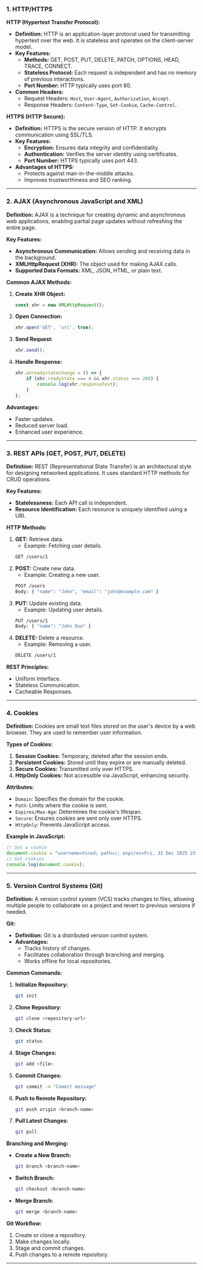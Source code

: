 

### **1. HTTP/HTTPS**
**HTTP (Hypertext Transfer Protocol):**
- **Definition:** HTTP is an application-layer protocol used for transmitting hypertext over the web. It is stateless and operates on the client-server model.
- **Key Features:**
  - **Methods:** GET, POST, PUT, DELETE, PATCH, OPTIONS, HEAD, TRACE, CONNECT.
  - **Stateless Protocol:** Each request is independent and has no memory of previous interactions.
  - **Port Number:** HTTP typically uses port 80.
- **Common Headers:** 
  - Request Headers: `Host`, `User-Agent`, `Authorization`, `Accept`.
  - Response Headers: `Content-Type`, `Set-Cookie`, `Cache-Control`.

**HTTPS (HTTP Secure):**
- **Definition:** HTTPS is the secure version of HTTP. It encrypts communication using SSL/TLS.
- **Key Features:**
  - **Encryption:** Ensures data integrity and confidentiality.
  - **Authentication:** Verifies the server identity using certificates.
  - **Port Number:** HTTPS typically uses port 443.
- **Advantages of HTTPS:**
  - Protects against man-in-the-middle attacks.
  - Improves trustworthiness and SEO ranking.

---

### **2. AJAX (Asynchronous JavaScript and XML)**
**Definition:** AJAX is a technique for creating dynamic and asynchronous web applications, enabling partial page updates without refreshing the entire page.

**Key Features:**
- **Asynchronous Communication:** Allows sending and receiving data in the background.
- **XMLHttpRequest (XHR):** The object used for making AJAX calls.
- **Supported Data Formats:** XML, JSON, HTML, or plain text.

**Common AJAX Methods:**
1. **Create XHR Object:**
   ```javascript
   const xhr = new XMLHttpRequest();
   ```
2. **Open Connection:**
   ```javascript
   xhr.open('GET', 'url', true);
   ```
3. **Send Request:**
   ```javascript
   xhr.send();
   ```
4. **Handle Response:**
   ```javascript
   xhr.onreadystatechange = () => {
       if (xhr.readyState === 4 && xhr.status === 200) {
           console.log(xhr.responseText);
       }
   };
   ```

**Advantages:**
- Faster updates.
- Reduced server load.
- Enhanced user experience.

---

### **3. REST APIs (GET, POST, PUT, DELETE)**
**Definition:** REST (Representational State Transfer) is an architectural style for designing networked applications. It uses standard HTTP methods for CRUD operations.

**Key Features:**
- **Statelessness:** Each API call is independent.
- **Resource Identification:** Each resource is uniquely identified using a URI.

**HTTP Methods:**
1. **GET:** Retrieve data.
   - Example: Fetching user details.
   ```bash
   GET /users/1
   ```
2. **POST:** Create new data.
   - Example: Creating a new user.
   ```bash
   POST /users
   Body: { "name": "John", "email": "john@example.com" }
   ```
3. **PUT:** Update existing data.
   - Example: Updating user details.
   ```bash
   PUT /users/1
   Body: { "name": "John Doe" }
   ```
4. **DELETE:** Delete a resource.
   - Example: Removing a user.
   ```bash
   DELETE /users/1
   ```

**REST Principles:**
- Uniform Interface.
- Stateless Communication.
- Cacheable Responses.

---

### **4. Cookies**
**Definition:** Cookies are small text files stored on the user's device by a web browser. They are used to remember user information.

**Types of Cookies:**
1. **Session Cookies:** Temporary, deleted after the session ends.
2. **Persistent Cookies:** Stored until they expire or are manually deleted.
3. **Secure Cookies:** Transmitted only over HTTPS.
4. **HttpOnly Cookies:** Not accessible via JavaScript, enhancing security.

**Attributes:**
- `Domain`: Specifies the domain for the cookie.
- `Path`: Limits where the cookie is sent.
- `Expires/Max-Age`: Determines the cookie's lifespan.
- `Secure`: Ensures cookies are sent only over HTTPS.
- `HttpOnly`: Prevents JavaScript access.

**Example in JavaScript:**
```javascript
// Set a cookie
document.cookie = "username=Vinod; path=/; expires=Fri, 31 Dec 2025 23:59:59 GMT";
// Get cookies
console.log(document.cookie);
```

---

### **5. Version Control Systems (Git)**
**Definition:** A version control system (VCS) tracks changes to files, allowing multiple people to collaborate on a project and revert to previous versions if needed.

**Git:**
- **Definition:** Git is a distributed version control system.
- **Advantages:**
  - Tracks history of changes.
  - Facilitates collaboration through branching and merging.
  - Works offline for local repositories.

**Common Commands:**
1. **Initialize Repository:**
   ```bash
   git init
   ```
2. **Clone Repository:**
   ```bash
   git clone <repository-url>
   ```
3. **Check Status:**
   ```bash
   git status
   ```
4. **Stage Changes:**
   ```bash
   git add <file>
   ```
5. **Commit Changes:**
   ```bash
   git commit -m "Commit message"
   ```
6. **Push to Remote Repository:**
   ```bash
   git push origin <branch-name>
   ```
7. **Pull Latest Changes:**
   ```bash
   git pull
   ```

**Branching and Merging:**
- **Create a New Branch:**
  ```bash
  git branch <branch-name>
  ```
- **Switch Branch:**
  ```bash
  git checkout <branch-name>
  ```
- **Merge Branch:**
  ```bash
  git merge <branch-name>
  ```

**Git Workflow:**
1. Create or clone a repository.
2. Make changes locally.
3. Stage and commit changes.
4. Push changes to a remote repository.

---
